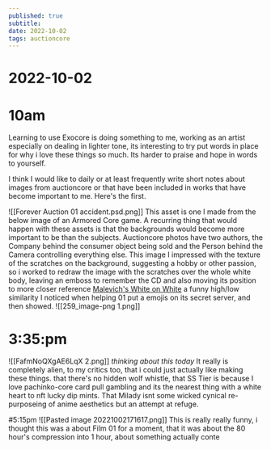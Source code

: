 ```yaml
---
published: true
subtitle: 
date: 2022-10-02
tags: auctioncore
---
```

# 2022-10-02
# 10am
Learning to use Exocore is doing something to me, working as an artist especially on dealing in lighter tone, its interesting to try put words in place for why i love these things so much. Its harder to praise and hope in words to yourself.

I think I would like to daily or at least frequently write short notes about images from auctioncore or that have been included in works that have become important to me. Here's the first.

![[Forever Auction 01 accident.psd.png]]
This asset is one I made from the below image of an Armored Core game. A recurring thing that would happen with these assets is that the backgrounds would become more important to be than the subjects. Auctioncore photos have two authors, the Company behind the consumer object being sold and the Person behind the Camera controlling everything else. This image I impressed with the texture of the scratches on the background, suggesting a hobby or other passion, so i worked to redraw the image with the scratches over the whole white body, leaving an emboss to remember the CD and also moving its position to more closer reference [Malevich's White on White](https://en.wikipedia.org/wiki/White_on_White) a funny high/low similarity I noticed when helping 01 put a emojis on its secret server, and then showed.
![[259_image-png 1.png]]

# 3:35:pm
![[FafmNoQXgAE6LqX 2.png]]
*thinking about this today*
It really is completely alien, to my critics too, that i could just actually like making these things. that there's no hidden wolf whistle, that SS Tier is because I love pachinko-core card pull gambling and its the nearest thing with a white heart to nft lucky dip mints.
That Milady isnt some wicked cynical re-purposeing of anime aesthetics but an attempt at refuge.

#5:15pm
![[Pasted image 20221002171617.png]]
This is really really funny, i thought this was a about Film 01 for a moment, that it was about the 80 hour's compression into 1 hour, about something actually conte